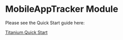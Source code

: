 # MobileAppTracker Module

Please see the Quick Start guide here:

[Titanium Quick Start](https://developers.mobileapptracking.com/titanium-plugin/)